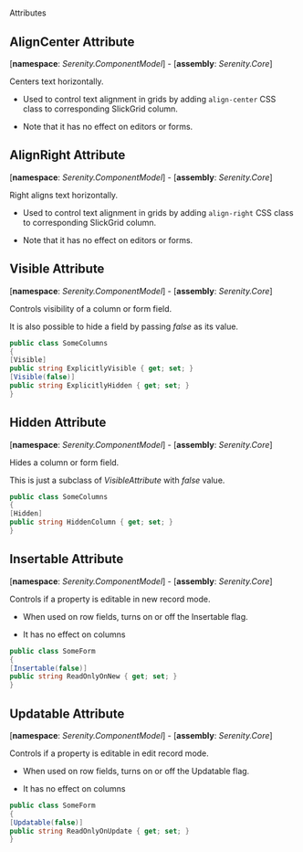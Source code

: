 #
Attributes

## AlignCenter Attribute

[**namespace**: *Serenity.ComponentModel*] - [**assembly**: *Serenity.Core*]

Centers text horizontally.

* Used to control text alignment in grids by adding `align-center` CSS class to corresponding SlickGrid column.

* Note that it has no effect on editors or forms.

## AlignRight Attribute

[**namespace**: *Serenity.ComponentModel*] - [**assembly**: *Serenity.Core*]

Right aligns text horizontally.

* Used to control text alignment in grids by adding `align-right` CSS class to corresponding SlickGrid column.

* Note that it has no effect on editors or forms.

## Visible Attribute

[**namespace**: *Serenity.ComponentModel*] - [**assembly**: *Serenity.Core*]

Controls visibility of a column or form field.

It is also possible to hide a field by passing *false* as its value.

```cs
public class SomeColumns
{
[Visible]
public string ExplicitlyVisible { get; set; }
[Visible(false)]
public string ExplicitlyHidden { get; set; }
}
```

## Hidden Attribute

[**namespace**: *Serenity.ComponentModel*] - [**assembly**: *Serenity.Core*]

Hides a column or form field.

This is just a subclass of *VisibleAttribute* with *false* value.

```cs
public class SomeColumns
{
[Hidden]
public string HiddenColumn { get; set; }
}
```

## Insertable Attribute

[**namespace**: *Serenity.ComponentModel*] - [**assembly**: *Serenity.Core*]

Controls if a property is editable in new record mode.

* When used on row fields, turns on or off the Insertable flag.

* It has no effect on columns

```cs
public class SomeForm
{
[Insertable(false)]
public string ReadOnlyOnNew { get; set; }
}
```

## Updatable Attribute

[**namespace**: *Serenity.ComponentModel*] - [**assembly**: *Serenity.Core*]

Controls if a property is editable in edit record mode.

* When used on row fields, turns on or off the Updatable flag.

* It has no effect on columns

```cs
public class SomeForm
{
[Updatable(false)]
public string ReadOnlyOnUpdate { get; set; }
}
```





